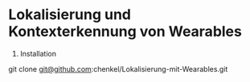# Lokalisierung und Kontexterkennung von Wearables
1. Installation

git clone git@github.com:chenkel/Lokalisierung-mit-Wearables.git